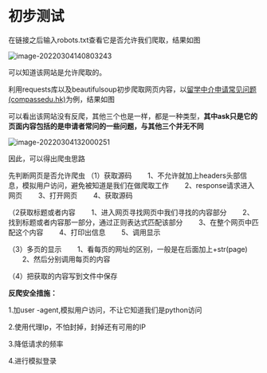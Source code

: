 # 初步测试



在链接之后输入robots.txt查看它是否允许我们爬取，结果如图

![image-20220304140803243](C:\Users\10203\AppData\Roaming\Typora\typora-user-images\image-20220304140803243.png)



可以知道该网站是允许爬取的。

利用requests库以及beautifulsoup初步爬取网页内容，以[留学中介申请常见问题 (compassedu.hk)](https://www.compassedu.hk/wa)为例，结果如图

可以看出该网站没有反爬，其他三个也是一样，都是一种类型，**其中ask只是它的页面内容包括的是申请者常问的一些问题，与其他三个并无不同**

![image-20220304132000251](C:\Users\10203\AppData\Roaming\Typora\typora-user-images\image-20220304132000251.png)

因此，可以得出爬虫思路

先判断网页是否允许爬虫
（1）获取源码
　　1、不允许就加上headers头部信息，模拟用户访问，避免被知道是我们在做爬取工作
　　2、response请求进入网页
　　3、打开网页
　　4、获取源码

（2获取标题或者内容
　　1、进入网页寻找网页中我们寻找的内容部分
　　2、找到标题或者内容那一部分，通过正则表达式匹配该部分
　　3、在整个网页中匹配这个内容
　　4、打印出信息
　　5、调用显示

（3）多页的显示
　　1、看每页的网址的区别，一般是在后面加上+str(page)
　　2、然后分别调用每页的内容

（4）把获取的内容写到文件中保存
　　

**反爬安全措施：**

1.加user -agent,模拟用户访问，不让它知道我们是python访问

2.使用代理Ip，不怕封掉，封掉还有可用的IP

3.降低请求的频率

4.进行模拟登录

